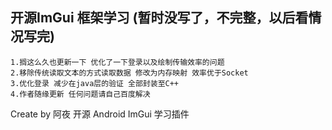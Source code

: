 ## 开源ImGui 框架学习 (暂时没写了，不完整，以后看情况写完)
    1.搁这么久也更新一下 优化了一下登录以及绘制传输效率的问题
    2.移除传统读取文本的方式读取数据 修改为内存映射 效率优于Socket 
    3.优化登录 减少在java层的验证 全部封装至C++
    4.作者随缘更新 任何问题请自己百度解决
Create by 阿夜  开源 Android ImGui 学习插件
